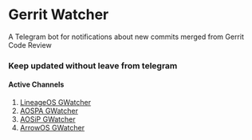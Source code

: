 # Gerrit Watcher
A Telegram bot for notifications about new commits merged from Gerrit Code Review

### Keep updated without leave from telegram

#### Active Channels
1. [LineageOS GWatcher](https://t.me/lineageosgwatcher)
2. [AOSPA GWatcher](https://t.me/aospagwatcher)
3. [AOSiP GWatcher](https://t.me/aosipgwatcher)
4. [ArrowOS GWatcher](https://t.me/arrowosgwatcher)
